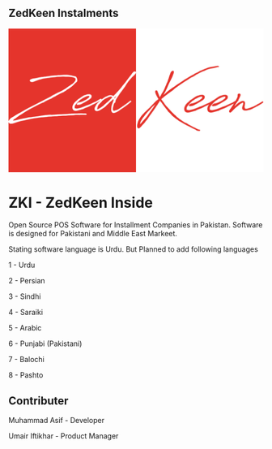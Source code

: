 ## ZedKeen Instalments

![Image](https://raw.githubusercontent.com/erpstudio/zki/documentation/docs/images/zk_logo.jpg)

# ZKI - ZedKeen Inside

Open Source POS Software for Installment Companies in Pakistan. Software is designed for Pakistani and Middle East Markeet. 

Stating software language is Urdu. But Planned to add following languages

1 - Urdu

2 - Persian

3 - Sindhi

4 - Saraiki

5 - Arabic

6 - Punjabi (Pakistani)

7 - Balochi

8 - Pashto 

## Contributer

Muhammad Asif - Developer

Umair Iftikhar - Product Manager
